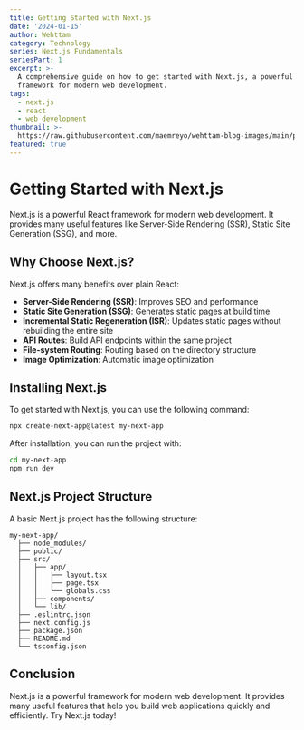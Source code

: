 ```yaml
---
title: Getting Started with Next.js
date: '2024-01-15'
author: Wehttam
category: Technology
series: Next.js Fundamentals
seriesPart: 1
excerpt: >-
  A comprehensive guide on how to get started with Next.js, a powerful React
  framework for modern web development.
tags:
  - next.js
  - react
  - web development
thumbnail: >-
  https://raw.githubusercontent.com/maemreyo/wehttam-blog-images/main/posts/2024/01/getting-started-with-nextjs/nextjs-thumbnail.jpg
featured: true
---
```


# Getting Started with Next.js

Next.js is a powerful React framework for modern web development. It provides many useful features like Server-Side Rendering (SSR), Static Site Generation (SSG), and more.

## Why Choose Next.js?

Next.js offers many benefits over plain React:

- **Server-Side Rendering (SSR)**: Improves SEO and performance
- **Static Site Generation (SSG)**: Generates static pages at build time
- **Incremental Static Regeneration (ISR)**: Updates static pages without rebuilding the entire site
- **API Routes**: Build API endpoints within the same project
- **File-system Routing**: Routing based on the directory structure
- **Image Optimization**: Automatic image optimization

## Installing Next.js

To get started with Next.js, you can use the following command:

```bash
npx create-next-app@latest my-next-app
```

After installation, you can run the project with:

```bash
cd my-next-app
npm run dev
```

## Next.js Project Structure

A basic Next.js project has the following structure:

```
my-next-app/
  ├── node_modules/
  ├── public/
  ├── src/
  │   ├── app/
  │   │   ├── layout.tsx
  │   │   ├── page.tsx
  │   │   └── globals.css
  │   ├── components/
  │   └── lib/
  ├── .eslintrc.json
  ├── next.config.js
  ├── package.json
  ├── README.md
  └── tsconfig.json
```

## Conclusion

Next.js is a powerful framework for modern web development. It provides many useful features that help you build web applications quickly and efficiently. Try Next.js today!
